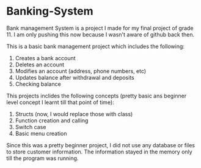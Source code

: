 # Banking-System

Bank management System is a project I made for my final project of grade 11. I am only pushing this now because I wasn't aware of github back then. 

This is a basic bank management project which includes the following:
  1. Creates a bank account
  2. Deletes an account
  3. Modifies an account (address, phone numbers, etc) 
  4. Updates balance after withdrawal and deposits
  5. Checking balance
  
This projects inclides the following concepts (pretty basic ans beginner level concept I learnt till that point of time):
  1. Structs (now, I would replace those with class)
  2. Function creation and calling
  3. Switch case
  4. Basic menu creation

Since this was a pretty beginner project, I did not use any database or files to store customer information. The information stayed in the memory only till the program was running.
